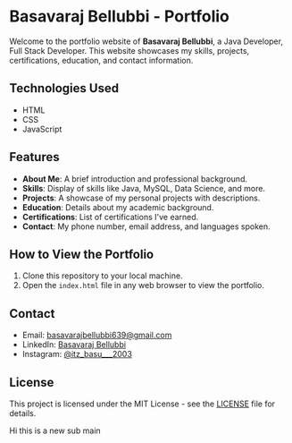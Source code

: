 # Basavaraj Bellubbi - Portfolio

Welcome to the portfolio website of **Basavaraj Bellubbi**, a Java Developer, Full Stack Developer. This website showcases my skills, projects, certifications, education, and contact information.

## Technologies Used
- HTML
- CSS
- JavaScript

## Features
- **About Me**: A brief introduction and professional background.
- **Skills**: Display of skills like Java, MySQL, Data Science, and more.
- **Projects**: A showcase of my personal projects with descriptions.
- **Education**: Details about my academic background.
- **Certifications**: List of certifications I've earned.
- **Contact**: My phone number, email address, and languages spoken.

## How to View the Portfolio
1. Clone this repository to your local machine.
2. Open the `index.html` file in any web browser to view the portfolio.

## Contact
- Email: [basavarajbellubbi639@gmail.com](mailto:basavarajbellubbi639@gmail.com)
- LinkedIn: [Basavaraj Bellubbi](https://www.linkedin.com/in/basavaraj-bellubbi-61b381266/)
- Instagram: [@itz_basu___2003](https://www.instagram.com/itz_basu___2003/?hl=en)

## License
This project is licensed under the MIT License - see the [LICENSE](LICENSE) file for details.



Hi this is a new sub main